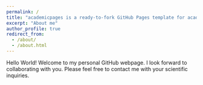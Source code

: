 ```yaml
---
permalink: /
title: "academicpages is a ready-to-fork GitHub Pages template for academic personal websites"
excerpt: "About me"
author_profile: true
redirect_from: 
  - /about/
  - /about.html
---
```


Hello World! Welcome to my personal GitHub webpage. I look forward to collaborating with you. Please feel free to contact me with your scientific inquiries.
